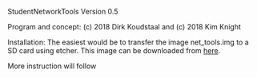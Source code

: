 StudentNetworkTools Version 0.5

Program and concept: (c) 2018 Dirk Koudstaal and (c) 2018 Kim Knight
 
Installation:
The easiest would be to transfer the image net_tools.img to a SD card using etcher.
This image can be downloaded from [here](https://www.dropbox.com/s/qwcd3ackgyv8nkv/20181008net_tools.img.tar.gz?dl=0).

More instruction will follow
